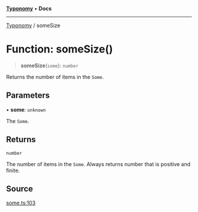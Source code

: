 [**Typonomy**](../README.md) • **Docs**

***

[Typonomy](../globals.md) / someSize

# Function: someSize()

> **someSize**(`some`): `number`

Returns the number of items in the `Some`.

## Parameters

• **some**: `unknown`

The `Some`.

## Returns

`number`

The number of items in the `Some`. Always returns number that is positive and finite.

## Source

[some.ts:103](https://github.com/softcraft-development/typonomy/blob/bcea019d216cf7f686cf96fe07d66281dfcae070/src/some.ts#L103)

